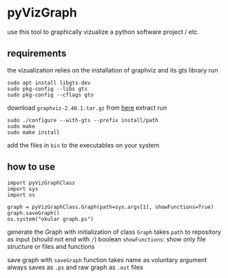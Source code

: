 # pyVizGraph

use this tool to graphically vizualize a python software project / etc.

## requirements

the vizualization relies on the installation of graphviz and its gts library
run
```
sudo apt install libgts-dev
sudo pkg-config --libs gts
sudo pkg-config --cflags gts
```
download `graphviz-2.40.1.tar.gz` from [here](https://www.graphviz.org/download/)
extract
run
```
sudo ./configure --with-gts --prefix install/path
sudo make
sudo make install
```
add the files in `bin` to the executables on your system

## how to use
```
import pyVizGraphClass
import sys
import os

graph = pyVizGraphClass.Graph(path=sys.argv[1], showFunctions=True)
graph.saveGraph()
os.system("okular graph.ps")
```

generate the Graph with initialization of class `Graph`
    takes `path` to repository as input (should not end with `/`)
    boolean `showFunctions`: show only file structure or files and functions

save graph with `saveGraph` function
    takes name as voluntary argument
    always saves as `.ps` and raw graph as `.out` files



    
